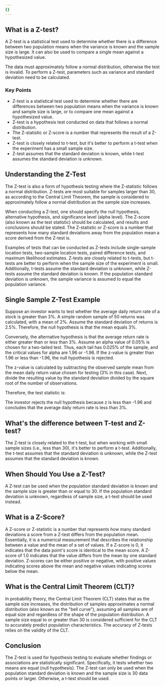 ```yaml
---
{}
---
```


## What is a Z-test?

A Z-test is a statistical test used to determine whether there is a difference between two population means when the variance is known and the sample size is large. It can also be used to compare a single mean against a hypothesized value.

The data must approximately follow a normal distribution, otherwise the test is invalid. To perform a Z-test, parameters such as variance and standard deviation need to be calculated.

### Key Points

- Z-test is a statistical test used to determine whether there are differences between two population means when the variance is known and sample size is large, or to compare one mean against a hypothesized value.
- Z-test is a hypothesis test conducted on data that follows a normal distribution.
- The Z-statistic or Z-score is a number that represents the result of a Z-test.
- Z-test is closely related to t-test, but it's better to perform a t-test when the experiment has a small sample size.
- Z-test assumes that the standard deviation is known, while t-test assumes the standard deviation is unknown.

## Understanding the Z-Test

The Z-test is also a form of hypothesis testing where the Z-statistic follows a normal distribution. Z-tests are most suitable for samples larger than 30, as according to the Central Limit Theorem, the sample is considered to approximately follow a normal distribution as the sample size increases.

When conducting a Z-test, one should specify the null hypothesis, alternative hypothesis, and significance level (alpha level). The Z-score (also known as the test statistic) should be calculated, and results and conclusions should be stated. The Z-statistic or Z-score is a number that represents how many standard deviations away from the population mean a score derived from the Z-test is.

Examples of tests that can be conducted as Z-tests include single-sample location tests, two-sample location tests, paired difference tests, and maximum likelihood estimates. Z-tests are closely related to t-tests, but t-tests are better to perform when the sample size of the experiment is small. Additionally, t-tests assume the standard deviation is unknown, while Z-tests assume the standard deviation is known. If the population standard deviation is unknown, the sample variance is assumed to equal the population variance.

## Single Sample Z-Test Example

Suppose an investor wants to test whether the average daily return rate of a stock is greater than 3%. A simple random sample of 50 returns was calculated, with a mean of 2%. Assume the standard deviation of returns is 2.5%. Therefore, the null hypothesis is that the mean equals 3%.

Conversely, the alternative hypothesis is that the average return rate is either greater than or less than 3%. Assume an alpha value of 0.05% is chosen for a two-tailed test. Thus, each tail has 0.025% of the sample, and the critical values for alpha are 1.96 or -1.96. If the z-value is greater than 1.96 or less than -1.96, the null hypothesis is rejected.

The z-value is calculated by subtracting the observed sample mean from the mean daily return value chosen for testing (3% in this case). Next, divide the resulting value by the standard deviation divided by the square root of the number of observations.

Therefore, the test statistic is:

The investor rejects the null hypothesis because z is less than -1.96 and concludes that the average daily return rate is less than 3%.

## What's the difference between T-test and Z-test?

The Z-test is closely related to the t-test, but when working with small sample sizes (i.e., less than 30), it's better to perform a t-test. Additionally, the t-test assumes that the standard deviation is unknown, while the Z-test assumes that the standard deviation is known.

## When Should You Use a Z-Test?

A Z-test can be used when the population standard deviation is known and the sample size is greater than or equal to 30. If the population standard deviation is unknown, regardless of sample size, a t-test should be used instead.

## What is a Z-Score?

A Z-score or Z-statistic is a number that represents how many standard deviations a score from a Z-test differs from the population mean. Essentially, it is a numerical measurement that describes the relationship between a value and the mean of a set of values. If a Z-score is 0, it indicates that the data point's score is identical to the mean score. A Z-score of 1.0 indicates that the value differs from the mean by one standard deviation. Z-scores can be either positive or negative, with positive values indicating scores above the mean and negative values indicating scores below the mean.

## What is the Central Limit Theorem (CLT)?

In probability theory, the Central Limit Theorem (CLT) states that as the sample size increases, the distribution of samples approximates a normal distribution (also known as the "bell curve"), assuming all samples are of equal size and regardless of the shape of the population distribution. A sample size equal to or greater than 30 is considered sufficient for the CLT to accurately predict population characteristics. The accuracy of Z-tests relies on the validity of the CLT.

## Conclusion

The Z-test is used for hypothesis testing to evaluate whether findings or associations are statistically significant. Specifically, it tests whether two means are equal (null hypothesis). The Z-test can only be used when the population standard deviation is known and the sample size is 30 data points or larger. Otherwise, a t-test should be used.
